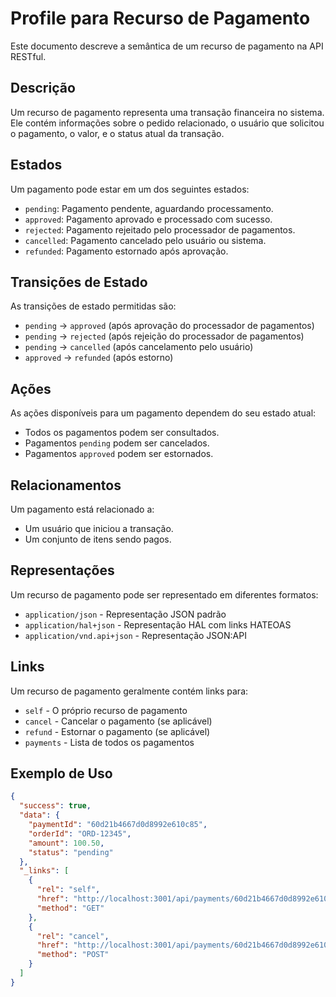 # Profile para Recurso de Pagamento

Este documento descreve a semântica de um recurso de pagamento na API RESTful.

## Descrição

Um recurso de pagamento representa uma transação financeira no sistema. Ele contém informações sobre o pedido relacionado, o usuário que solicitou o pagamento, o valor, e o status atual da transação.

## Estados

Um pagamento pode estar em um dos seguintes estados:

* `pending`: Pagamento pendente, aguardando processamento.
* `approved`: Pagamento aprovado e processado com sucesso.
* `rejected`: Pagamento rejeitado pelo processador de pagamentos.
* `cancelled`: Pagamento cancelado pelo usuário ou sistema.
* `refunded`: Pagamento estornado após aprovação.

## Transições de Estado

As transições de estado permitidas são:

* `pending` → `approved` (após aprovação do processador de pagamentos)
* `pending` → `rejected` (após rejeição do processador de pagamentos)
* `pending` → `cancelled` (após cancelamento pelo usuário)
* `approved` → `refunded` (após estorno)

## Ações

As ações disponíveis para um pagamento dependem do seu estado atual:

* Todos os pagamentos podem ser consultados.
* Pagamentos `pending` podem ser cancelados.
* Pagamentos `approved` podem ser estornados.

## Relacionamentos

Um pagamento está relacionado a:

* Um usuário que iniciou a transação.
* Um conjunto de itens sendo pagos.

## Representações

Um recurso de pagamento pode ser representado em diferentes formatos:

* `application/json` - Representação JSON padrão
* `application/hal+json` - Representação HAL com links HATEOAS
* `application/vnd.api+json` - Representação JSON:API

## Links

Um recurso de pagamento geralmente contém links para:

* `self` - O próprio recurso de pagamento
* `cancel` - Cancelar o pagamento (se aplicável)
* `refund` - Estornar o pagamento (se aplicável)
* `payments` - Lista de todos os pagamentos

## Exemplo de Uso

```json
{
  "success": true,
  "data": {
    "paymentId": "60d21b4667d0d8992e610c85",
    "orderId": "ORD-12345",
    "amount": 100.50,
    "status": "pending"
  },
  "_links": [
    {
      "rel": "self",
      "href": "http://localhost:3001/api/payments/60d21b4667d0d8992e610c85",
      "method": "GET"
    },
    {
      "rel": "cancel",
      "href": "http://localhost:3001/api/payments/60d21b4667d0d8992e610c85/cancel",
      "method": "POST"
    }
  ]
}
```
